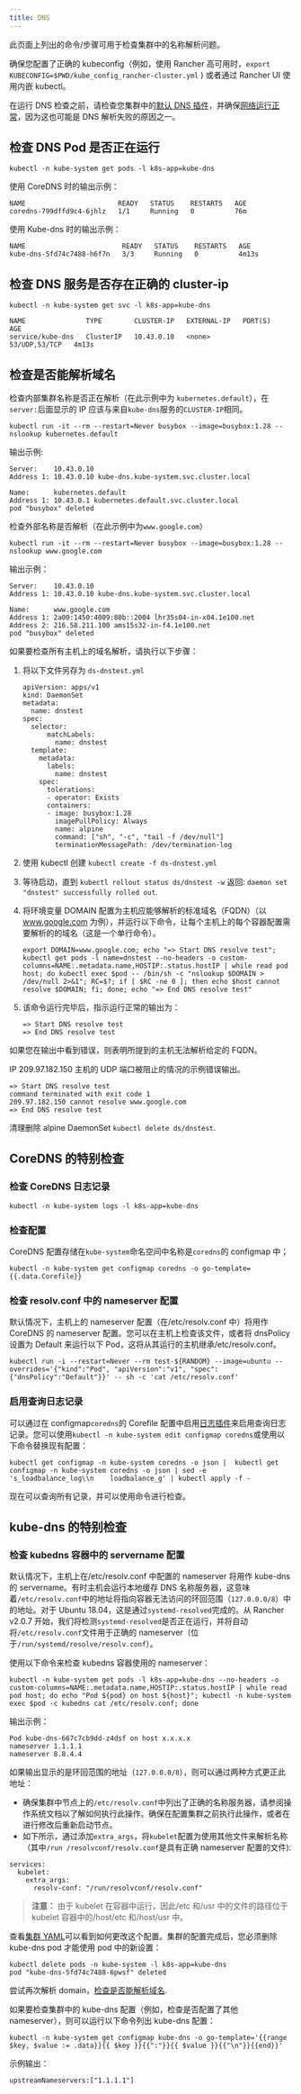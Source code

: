 ```yaml
---
title: DNS
---
```


此页面上列出的命令/步骤可用于检查集群中的名称解析问题。

确保您配置了正确的 kubeconfig（例如，使用 Rancher 高可用时，`export KUBECONFIG=$PWD/kube_config_rancher-cluster.yml` ) 或者通过 Rancher UI 使用内嵌 kubectl。

在运行 DNS 检查之前，请检查您集群中的[默认 DNS 插件](/docs/cluster-provisioning/rke-clusters/options/_index)，并确保[网络运行正常](/docs/troubleshooting/networking/_index)，因为这也可能是 DNS 解析失败的原因之一。

## 检查 DNS Pod 是否正在运行

```
kubectl -n kube-system get pods -l k8s-app=kube-dns
```

使用 CoreDNS 时的输出示例：

```
NAME                       READY   STATUS    RESTARTS   AGE
coredns-799dffd9c4-6jhlz   1/1     Running   0          76m
```

使用 Kube-dns 时的输出示例：

```
NAME                        READY   STATUS    RESTARTS   AGE
kube-dns-5fd74c7488-h6f7n   3/3     Running   0          4m13s
```

## 检查 DNS 服务是否存在正确的 cluster-ip

```
kubectl -n kube-system get svc -l k8s-app=kube-dns
```

```
NAME               TYPE        CLUSTER-IP   EXTERNAL-IP   PORT(S)         AGE
service/kube-dns   ClusterIP   10.43.0.10   <none>        53/UDP,53/TCP   4m13s
```

## 检查是否能解析域名

检查内部集群名称是否正在解析（在此示例中为 `kubernetes.default`），在 `server:`后面显示的 IP 应该与来自`kube-dns`服务的`CLUSTER-IP`相同。

```
kubectl run -it --rm --restart=Never busybox --image=busybox:1.28 -- nslookup kubernetes.default
```

输出示例:

```
Server:    10.43.0.10
Address 1: 10.43.0.10 kube-dns.kube-system.svc.cluster.local

Name:      kubernetes.default
Address 1: 10.43.0.1 kubernetes.default.svc.cluster.local
pod "busybox" deleted
```

检查外部名称是否解析（在此示例中为`www.google.com`）

```
kubectl run -it --rm --restart=Never busybox --image=busybox:1.28 -- nslookup www.google.com
```

输出示例：

```
Server:    10.43.0.10
Address 1: 10.43.0.10 kube-dns.kube-system.svc.cluster.local

Name:      www.google.com
Address 1: 2a00:1450:4009:80b::2004 lhr35s04-in-x04.1e100.net
Address 2: 216.58.211.100 ams15s32-in-f4.1e100.net
pod "busybox" deleted
```

如果要检查所有主机上的域名解析，请执行以下步骤：

1. 将以下文件另存为 `ds-dnstest.yml`

   ```
   apiVersion: apps/v1
   kind: DaemonSet
   metadata:
     name: dnstest
   spec:
     selector:
         matchLabels:
           name: dnstest
     template:
       metadata:
         labels:
           name: dnstest
       spec:
         tolerations:
         - operator: Exists
         containers:
         - image: busybox:1.28
           imagePullPolicy: Always
           name: alpine
           command: ["sh", "-c", "tail -f /dev/null"]
           terminationMessagePath: /dev/termination-log
   ```

2. 使用 kubectl 创建 `kubectl create -f ds-dnstest.yml`
3. 等待启动，直到 `kubectl rollout status ds/dnstest -w` 返回: `daemon set "dnstest" successfully rolled out`.
4. 将环境变量 DOMAIN 配置为主机应能够解析的标准域名（FQDN）（以 www.google.com 为例），并运行以下命令，让每个主机上的每个容器配置需要解析的的域名（这是一个单行命令）。

   ```
   export DOMAIN=www.google.com; echo "=> Start DNS resolve test"; kubectl get pods -l name=dnstest --no-headers -o custom-columns=NAME:.metadata.name,HOSTIP:.status.hostIP | while read pod host; do kubectl exec $pod -- /bin/sh -c "nslookup $DOMAIN > /dev/null 2>&1"; RC=$?; if [ $RC -ne 0 ]; then echo $host cannot resolve $DOMAIN; fi; done; echo "=> End DNS resolve test"
   ```

5. 该命令运行完毕后，指示运行正常的输出为：

   ```
   => Start DNS resolve test
   => End DNS resolve test
   ```

如果您在输出中看到错误，则表明所提到的主机无法解析给定的 FQDN。

IP 209.97.182.150 主机的 UDP 端口被阻止的情况的示例错误输出。

```
=> Start DNS resolve test
command terminated with exit code 1
209.97.182.150 cannot resolve www.google.com
=> End DNS resolve test
```

清理删除 alpine DaemonSet `kubectl delete ds/dnstest`.

## CoreDNS 的特别检查

### 检查 CoreDNS 日志记录

```
kubectl -n kube-system logs -l k8s-app=kube-dns
```

### 检查配置

CoreDNS 配置存储在`kube-system`命名空间中名称是`coredns`的 configmap 中；

```
kubectl -n kube-system get configmap coredns -o go-template={{.data.Corefile}}
```

### 检查 resolv.conf 中的 nameserver 配置

默认情况下，主机上的 nameserver 配置（在/etc/resolv.conf 中）将用作 CoreDNS 的 nameserver 配置。您可以在主机上检查该文件，或者将 dnsPolicy 设置为 Default 来运行以下 Pod，这将从其运行的主机继承/etc/resolv.conf。

```
kubectl run -i --restart=Never --rm test-${RANDOM} --image=ubuntu --overrides='{"kind":"Pod", "apiVersion":"v1", "spec": {"dnsPolicy":"Default"}}' -- sh -c 'cat /etc/resolv.conf'
```

### 启用查询日志记录

可以通过在 configmap`coredns`的 Corefile 配置中启用[日志插件](https://coredns.io/plugins/log/)来启用查询日志记录。您可以使用`kubectl -n kube-system edit configmap coredns`或使用以下命令替换现有配置：

```
kubectl get configmap -n kube-system coredns -o json |  kubectl get configmap -n kube-system coredns -o json | sed -e 's_loadbalance_log\\n    loadbalance_g' | kubectl apply -f -
```

现在可以查询所有记录，并可以使用命令进行检查。

## kube-dns 的特别检查

### 检查 kubedns 容器中的 servername 配置

默认情况下，主机上在/etc/resolv.conf 中配置的 nameserver 将用作 kube-dns 的 servername。有时主机会运行本地缓存 DNS 名称服务器，这意味着`/etc/resolv.conf`中的地址将指向容器无法访问的环回范围（`127.0.0.0/8`）中的地址。对于 Ubuntu 18.04，这是通过`systemd-resolved`完成的。从 Rancher v2.0.7 开始，我们将检测`systemd-resolved`是否正在运行，并将自动将`/etc/resolv.conf`文件用于正确的 nameserver（位于`/run/systemd/resolve/resolv.conf`）。

使用以下命令来检查 kubedns 容器使用的 nameserver：

```
kubectl -n kube-system get pods -l k8s-app=kube-dns --no-headers -o custom-columns=NAME:.metadata.name,HOSTIP:.status.hostIP | while read pod host; do echo "Pod ${pod} on host ${host}"; kubectl -n kube-system exec $pod -c kubedns cat /etc/resolv.conf; done
```

输出示例：

```
Pod kube-dns-667c7cb9dd-z4dsf on host x.x.x.x
nameserver 1.1.1.1
nameserver 8.8.4.4
```

如果输出显示的是环回范围的地址（`127.0.0.0/8`），则可以通过两种方式更正此地址：

- 确保集群中节点上的`/etc/resolv.conf`中列出了正确的名称服务器，请参阅操作系统文档以了解如何执行此操作。确保在配置集群之前执行此操作，或者在进行修改后重新启动节点。
- 如下所示，通过添加`extra_args`，将`kubelet`配置为使用其他文件来解析名称（其中`/run /resolvconf/resolv.conf`是具有正确 nameserver 配置的文件):

```
services:
  kubelet:
    extra_args:
      resolv-conf: "/run/resolvconf/resolv.conf"
```

> **注意：** 由于 kubelet 在容器中运行，因此/etc 和/usr 中的文件的路径位于 kubelet 容器中的/host/etc 和/host/usr 中。

查看[集群 YAML](/docs/k8s-in-rancher/editing-clusters/_index)可以看到如何更改这个配置。集群的配置完成后，您必须删除 kube-dns pod 才能使用 pod 中的新设置：

```
kubectl delete pods -n kube-system -l k8s-app=kube-dns
pod "kube-dns-5fd74c7488-6pwsf" deleted
```

尝试再次解析 domain，[检查是否能解析域名](#检查是否能解析域名).

如果要检查集群中的 kube-dns 配置（例如，检查是否配置了其他 nameserver），则可以运行以下命令列出 kube-dns 配置：

```
kubectl -n kube-system get configmap kube-dns -o go-template='{{range $key, $value := .data}}{{ $key }}{{":"}}{{ $value }}{{"\n"}}{{end}}'
```

示例输出：

```
upstreamNameservers:["1.1.1.1"]
```
